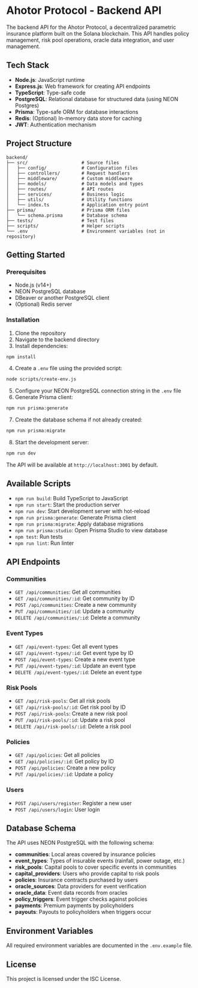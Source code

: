 # Ahotor Protocol - Backend API

The backend API for the Ahotor Protocol, a decentralized parametric insurance platform built on the Solana blockchain. This API handles policy management, risk pool operations, oracle data integration, and user management.

## Tech Stack

- **Node.js**: JavaScript runtime
- **Express.js**: Web framework for creating API endpoints
- **TypeScript**: Type-safe code
- **PostgreSQL**: Relational database for structured data (using NEON Postgres)
- **Prisma**: Type-safe ORM for database interactions
- **Redis**: (Optional) In-memory data store for caching
- **JWT**: Authentication mechanism

## Project Structure

```
backend/
├── src/                    # Source files
│   ├── config/             # Configuration files
│   ├── controllers/        # Request handlers
│   ├── middleware/         # Custom middleware
│   ├── models/             # Data models and types
│   ├── routes/             # API routes
│   ├── services/           # Business logic
│   ├── utils/              # Utility functions
│   └── index.ts            # Application entry point
├── prisma/                 # Prisma ORM files
│   └── schema.prisma       # Database schema
├── tests/                  # Test files
├── scripts/                # Helper scripts
└── .env                    # Environment variables (not in repository)
```

## Getting Started

### Prerequisites

- Node.js (v14+)
- NEON PostgreSQL database
- DBeaver or another PostgreSQL client
- (Optional) Redis server

### Installation

1. Clone the repository
2. Navigate to the backend directory
3. Install dependencies:

```bash
npm install
```

4. Create a `.env` file using the provided script:

```bash
node scripts/create-env.js
```

5. Configure your NEON PostgreSQL connection string in the `.env` file
6. Generate Prisma client:

```bash
npm run prisma:generate
```

7. Create the database schema if not already created:

```bash
npm run prisma:migrate
```

8. Start the development server:

```bash
npm run dev
```

The API will be available at `http://localhost:3001` by default.

## Available Scripts

- `npm run build`: Build TypeScript to JavaScript
- `npm run start`: Start the production server
- `npm run dev`: Start development server with hot-reload
- `npm run prisma:generate`: Generate Prisma client
- `npm run prisma:migrate`: Apply database migrations
- `npm run prisma:studio`: Open Prisma Studio to view database
- `npm test`: Run tests
- `npm run lint`: Run linter

## API Endpoints

### Communities
- `GET /api/communities`: Get all communities
- `GET /api/communities/:id`: Get community by ID
- `POST /api/communities`: Create a new community
- `PUT /api/communities/:id`: Update a community
- `DELETE /api/communities/:id`: Delete a community

### Event Types
- `GET /api/event-types`: Get all event types
- `GET /api/event-types/:id`: Get event type by ID
- `POST /api/event-types`: Create a new event type
- `PUT /api/event-types/:id`: Update an event type
- `DELETE /api/event-types/:id`: Delete an event type

### Risk Pools
- `GET /api/risk-pools`: Get all risk pools
- `GET /api/risk-pools/:id`: Get risk pool by ID
- `POST /api/risk-pools`: Create a new risk pool
- `PUT /api/risk-pools/:id`: Update a risk pool
- `DELETE /api/risk-pools/:id`: Delete a risk pool

### Policies
- `GET /api/policies`: Get all policies
- `GET /api/policies/:id`: Get policy by ID
- `POST /api/policies`: Create a new policy
- `PUT /api/policies/:id`: Update a policy

### Users
- `POST /api/users/register`: Register a new user
- `POST /api/users/login`: User login

## Database Schema

The API uses NEON PostgreSQL with the following schema:

- **communities**: Local areas covered by insurance policies
- **event_types**: Types of insurable events (rainfall, power outage, etc.)
- **risk_pools**: Capital pools to cover specific events in communities
- **capital_providers**: Users who provide capital to risk pools
- **policies**: Insurance contracts purchased by users
- **oracle_sources**: Data providers for event verification
- **oracle_data**: Event data records from oracles
- **policy_triggers**: Event trigger checks against policies
- **payments**: Premium payments by policyholders
- **payouts**: Payouts to policyholders when triggers occur

## Environment Variables

All required environment variables are documented in the `.env.example` file.

## License

This project is licensed under the ISC License. 